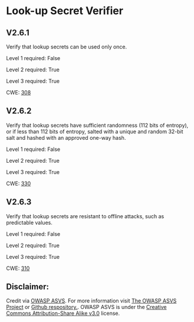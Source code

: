 # Look-up Secret Verifier

## V2.6.1

Verify that lookup secrets can be used only once.

Level 1 required: False

Level 2 required: True

Level 3 required: True

CWE: [308](https://cwe.mitre.org/data/definitions/308)

## V2.6.2

Verify that lookup secrets have sufficient randomness (112 bits of entropy), or if less than 112 bits of entropy, salted with a unique and random 32-bit salt and hashed with an approved one-way hash.

Level 1 required: False

Level 2 required: True

Level 3 required: True

CWE: [330](https://cwe.mitre.org/data/definitions/330)

## V2.6.3

Verify that lookup secrets are resistant to offline attacks, such as predictable values.

Level 1 required: False

Level 2 required: True

Level 3 required: True

CWE: [310](https://cwe.mitre.org/data/definitions/310)



## Disclaimer:

Credit via [OWASP ASVS](https://owasp.org/www-project-application-security-verification-standard/). For more information visit [The OWASP ASVS Project](https://owasp.org/www-project-application-security-verification-standard/) or [Github respository.](https://github.com/OWASP/ASVS). OWASP ASVS is under the [Creative Commons Attribution-Share Alike v3.0](https://creativecommons.org/licenses/by-sa/3.0/) license.
